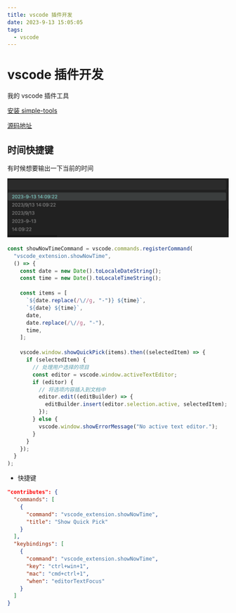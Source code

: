 ```yaml
---
title: vscode 插件开发
date: 2023-9-13 15:05:05
tags:
  - vscode
---
```


# vscode 插件开发

我的 vscode 插件工具

[安装 simple-tools](https://marketplace.visualstudio.com/items?itemName=shellingfordly.simple-tools)

[源码地址](https://github.com/shellingfordly/vsce-simple-tools)

## 时间快捷键

有时候想要输出一下当前的时间

![](./get_now_time.png)

```js
const showNowTimeCommand = vscode.commands.registerCommand(
  "vscode_extension.showNowTime",
  () => {
    const date = new Date().toLocaleDateString();
    const time = new Date().toLocaleTimeString();

    const items = [
      `${date.replace(/\//g, "-")} ${time}`,
      `${date} ${time}`,
      date,
      date.replace(/\//g, "-"),
      time,
    ];

    vscode.window.showQuickPick(items).then((selectedItem) => {
      if (selectedItem) {
        // 处理用户选择的项目
        const editor = vscode.window.activeTextEditor;
        if (editor) {
          // 将选项内容插入到文档中
          editor.edit((editBuilder) => {
            editBuilder.insert(editor.selection.active, selectedItem);
          });
        } else {
          vscode.window.showErrorMessage("No active text editor.");
        }
      }
    });
  }
);
```

- 快捷键

```json
"contributes": {
  "commands": [
    {
      "command": "vscode_extension.showNowTime",
      "title": "Show Quick Pick"
    }
  ],
  "keybindings": [
    {
      "command": "vscode_extension.showNowTime",
      "key": "ctrl+win+1",
      "mac": "cmd+ctrl+1",
      "when": "editorTextFocus"
    }
  ]
}
```

